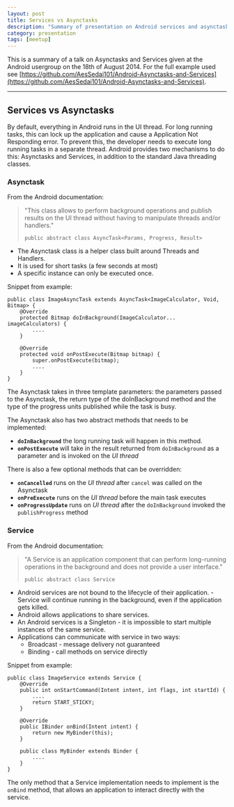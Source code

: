 ```yaml
---
layout: post
title: Services vs Asynctasks
description: "Summary of presentation on Android services and asynctasks"
category: presentation
tags: [meetup]
---
```

This is a summary of a talk on Asynctasks and Services given at the Android usergroup on the 18th of August 2014. For the full example used see [https://github.com/AesSedai101/Android-Asynctasks-and-Services](https://github.com/AesSedai101/Android-Asynctasks-and-Services).

----------

## Services vs Asynctasks ##

By default, everything in Android runs in the UI thread. For long running tasks, this can lock up the application and cause a Application Not Responding error. To prevent this, the developer needs to execute long running tasks in a separate thread. Android provides two mechanisms to do this: Asynctasks and Services, in addition to the standard Java threading classes.

### Asynctask ###
From the Android documentation:
> "This class allows to perform background operations and publish results on the UI thread without having to manipulate threads and/or handlers."
> 
> `public abstract class AsyncTask<Params, Progress, Result>`

- The Asynctask class is a helper class built around Threads and Handlers. 
- It is used for short tasks (a few seconds at most) 
- A specific instance can only be executed once.

Snippet from example: 

	public class ImageAsyncTask extends AsyncTask<ImageCalculator, Void, Bitmap> {
    	@Override
    	protected Bitmap doInBackground(ImageCalculator... imageCalculators) {
       		....
    	}

    	@Override
    	protected void onPostExecute(Bitmap bitmap) {
        	super.onPostExecute(bitmap);
        	....
    	}
	}

The Asynctask takes in three template parameters: the parameters passed to the Asynctask, the return type of the doInBackground method and the type of the progress units published while the task is busy.

The Asynctask also has two abstract methods that needs to be implemented:

- **`doInBackground`** the long running task will happen in this method.
- **`onPostExecute`** will take in the result returned from `doInBackground` as a parameter and is invoked on the *UI thread*

There is also a few optional methods that can be overridden:

- **`onCancelled`** runs on the *UI thread* after `cancel` was called on the Asynctask
- **`onPreExecute`** runs on the *UI thread* before the main task executes
- **`onProgressUpdate`** runs on *UI thread* after the `doInBackground` invoked the `publishProgress` method

### Service ###
From the Android documentation:
> "A Service is an application component that can perform long-running operations in the background and does not provide a user interface."
> 
> `public abstract class Service`

- Android services are not bound to the lifecycle of their application. - Service will continue running in the background, even if the application gets killed. 
- Android allows applications to share services. 
- An Android services is a Singleton - it is impossible to start multiple instances of the same service. 
- Applications can communicate with service in two ways:
	- Broadcast - message delivery not guaranteed
	- Binding - call methods on service directly

Snippet from example:

    public class ImageService extends Service {
    	@Override
    	public int onStartCommand(Intent intent, int flags, int startId) {
       		....
        	return START_STICKY;
    	}

    	@Override
    	public IBinder onBind(Intent intent) {
        	return new MyBinder(this);
    	}

    	public class MyBinder extends Binder {
    	    ....
    	}
	}

The only method that a Service implementation needs to implement is the `onBind` method, that allows an application to interact directly with the service.